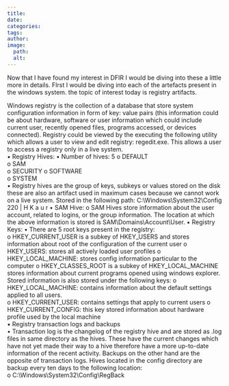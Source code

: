 ```yaml
---
title: 
date: 
categories: 
tags: 
author: 
image:
  path: 
  alt: 
---
```


Now that I have found my interest in DFIR I would be diving into these a little more in details. FIrst I would be diving into each of the artefacts present in the windows system. 
the topic of interest today is registry artifacts. 

Windows registry is the collection of a database that store system configuration information in 
form of key: value pairs (this information could be about hardware, software or user information 
which could include current user, recently opened files, programs accessed, or devices 
connected). Registry could be viewed by the executing the following utility which allows a user to 
view and edit registry: regedit.exe. This allows a user to access a registry only in a live system.  
▪ Registry Hives: 
• Number of hives: 5 
o DEFAULT  
o SAM  
o SECURITY 
o SOFTWARE  
o SYSTEM   
• Registry hives are the group of keys, subkeys or values stored on the disk these are also 
an artifact used in maximum cases because we cannot work on a live system. Stored in 
the following path: C:\Windows\System32\Config 
220 | H K a u r 
• SAM Hive: 
o SAM Hives store information about the user account, related to logins, or the 
group information. The location at which the above information is stored is 
SAM\Domains\Account\User. 
▪ Registry Keys: 
• There are 5 root keys present in the registry:  
o HKEY_CURRENT_USER is a subkey of HKEY_USERS and stores information about 
root of the configuration of the current user 
o HKEY_USERS: stores all actively loaded user profiles 
o HKEY_LOCAL_MACHINE: stores config information particular to the computer 
o HKEY_CLASSES_ROOT is a subkey of HKEY_LOCAL_MACHINE stores information 
about current programs opened using windows explorer. Stored information is 
also stored under the following keys: 
o HKEY_LOCAL_MACHINE: contains information about the default settings applied 
to all users.  
o HKEY_CURRENT_USER: contains settings that apply to current users 
o HKEY_CURRENT_CONFIG: this key stored information about hardware profile 
used by the local machine  
▪ Registry transaction logs and backups  
• Transaction log is the changelog of the registry hive and are stored as .log files in same 
directory as the hives. These have the current changes which have not yet made their 
way to a hive therefore have a more up-to-date information of the recent activity. 
Backups on the other hand are the opposite of transaction logs. Hives located in the 
config directory are backup every ten days to the following location:  
o C:\Windows\System32\Config\RegBack 
